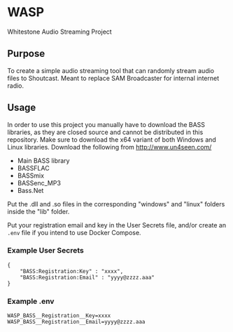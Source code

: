 # WASP
Whitestone Audio Streaming Project

## Purpose
To create a simple audio streaming tool that can randomly stream audio files to Shoutcast. Meant to replace SAM Broadcaster for internal internet radio.

## Usage

In order to use this project you manually have to download the BASS libraries, as they are closed source and cannot be distributed in this repository. Make sure to download the x64 variant of both Windows and Linux libraries. Download the following from http://www.un4seen.com/

- Main BASS library
- BASSFLAC
- BASSmix
- BASSenc_MP3
- Bass.Net

Put the .dll and .so files in the corresponding "windows" and "linux" folders inside the "lib" folder.

Put your registration email and key in the User Secrets file, and/or create an `.env` file if you intend to use Docker Compose.

### Example User Secrets

```
{
    "BASS:Registration:Key" : "xxxx",
    "BASS:Registration:Email" : "yyyy@zzzz.aaa"
}
```

### Example .env

```
WASP_BASS__Registration__Key=xxxx
WASP_BASS__Registration__Email=yyyy@zzzz.aaa	
```
